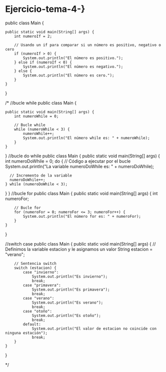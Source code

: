 # Ejercicio-tema-4-}


public class Main {

    public static void main(String[] args) {
        int numeroIf = 2;

        // Usando un if para comparar si un número es positivo, negativo o cero
        if (numeroIf > 0) {
            System.out.println("El número es positivo.");
        } else if (numeroIf < 0) {
            System.out.println("El número es negativo.");
        } else {
            System.out.println("El número es cero.");
        }
    }
}

/*
//bucle while
public class Main {

    public static void main(String[] args) {
        int numeroWhile = 0;

        // Bucle while
        while (numeroWhile < 3) {
            numeroWhile++;
            System.out.println("El número while es: " + numeroWhile);
        }
    }
}
//bucle do while
  public class Main {
  public static void main(String[] args) {
    int numeroDoWhile = 0;
    do {
      // Código a ejecutar por el bucle
      System.out.println("La variable numeroDoWhile es: " + numeroDoWhile);

      // Incremento de la variable
      numeroDoWhile++;
    } while (numeroDoWhile < 3);
  }
}
//bucle for
public class Main {
    public static void main(String[] args) {
        int numeroFor;

        // Bucle for
        for (numeroFor = 0; numeroFor <= 3; numeroFor++) {
            System.out.println("El número for es: " + numeroFor);
        }
    }
}

//switch case
public class Main {
    public static void main(String[] args) {
        // Definimos la variable estacion y le asignamos un valor
        String estacion = "verano";

        // Sentencia switch
        switch (estacion) {
            case "invierno":
                System.out.println("Es invierno");
                break;
            case "primavera":
                System.out.println("Es primavera");
                break;
            case "verano":
                System.out.println("Es verano");
                break;
            case "otoño":
                System.out.println("Es otoño");
                break;
            default:
                System.out.println("El valor de estacion no coincide con ninguna estación");
                break;
        }
    }
}

 */
